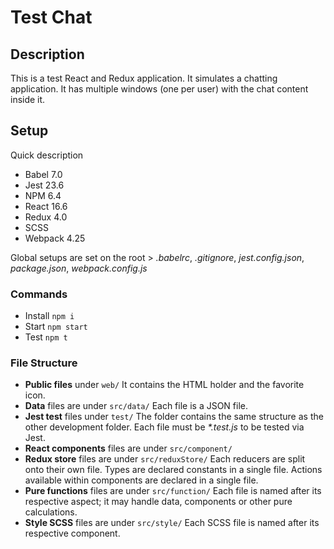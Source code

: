 # Test Chat

## Description
This is a test React and Redux application. It simulates a chatting application. It has multiple windows (one per user) with the chat content inside it.

## Setup
Quick description

- Babel 7.0
- Jest 23.6
- NPM 6.4
- React 16.6
- Redux 4.0
- SCSS
- Webpack 4.25

Global setups are set on the root > _.babelrc_, _.gitignore_, _jest.config.json_, _package.json_, _webpack.config.js_

### Commands

- Install `npm i`
- Start `npm start`
- Test `npm t`

### File Structure

- **Public files** under `web/` It contains the HTML holder and the favorite icon.
- **Data** files are under `src/data/` Each file is a JSON file.
- **Jest test** files under `test/` The folder contains the same structure as the other development folder. Each file must be _*.test.js_ to be tested via Jest.
- **React components** files are under `src/component/` 
- **Redux store** files are under `src/reduxStore/` Each reducers are split onto their own file. Types are declared constants in a single file. Actions available within components are declared in a single file.
- **Pure functions** files are under `src/function/` Each file is named after its respective aspect; it may handle data, components or other pure calculations.
- **Style SCSS** files are under `src/style/` Each SCSS file is named after its respective component.
